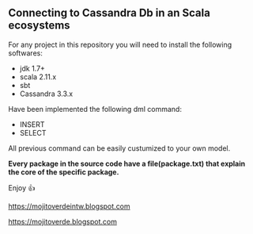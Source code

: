 ## Connecting to Cassandra Db in an Scala ecosystems 

For any project in this repository you will need to install the following softwares:

* jdk 1.7+
* scala 2.11.x
* sbt
* Cassandra 3.3.x

Have been implemented the following dml command:

* INSERT
* SELECT

All previous command can be easily custumized to your own model.


**Every package in the source code have a file(package.txt) that explain the  core of 
the specific package.**  

Enjoy :+1:










https://mojitoverdeintw.blogspot.com 

https://mojitoverde.blogspot.com
